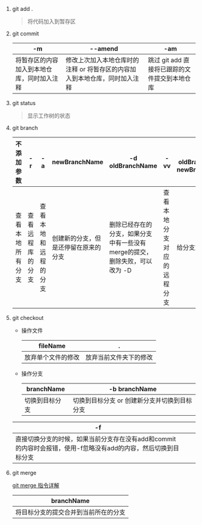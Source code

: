 1. git add .

    > 将代码加入到暂存区

2. git commit 

    | -m                                         | --amend                                                                    | -am                                           |
    | ------------------------------------------ | -------------------------------------------------------------------------- | --------------------------------------------- |
    | 将暂存区的内容加入到本地仓库，同时加入注释 | 修改上次加入本地仓库时的注释 or 将暂存区的内容加入到本地仓库，同时加入注释 | 跳过 git add 直接将已跟踪的文件提交到本地仓库 |

3. git status 

    > 显示工作树的状态

4. git branch

    | 不添加参数       | -r               | -a                   | newBranchName                        | -d oldBranchName                                                           | -vv                        | -m oldBranchName newBranchName |
    | ---------------- | ---------------- | -------------------- | ------------------------------------ | -------------------------------------------------------------------------- | -------------------------- | ------------------------------ |
    | 查看本地所有分支 | 查看远程库的分支 | 查看本地和远程的分支 | 创建新的分支，但是还停留在原来的分支 | 删除已经存在的分支，如果分支中有一些没有merge的提交，删除失败，可以改为 -D | 查看本地分支对应的远程分支 | 给分支重命名                   |

5. git checkout

    * 操作文件  

        | fileName           | .                      |
        | ------------------ | ---------------------- |
        | 放弃单个文件的修改 | 放弃当前文件夹下的修改 |

    * 操作分支  

        | branchName     | -b branchName                                |
        | -------------- | -------------------------------------------- |
        | 切换到目标分支 | 切换到目标分支 or 创建新分支并切换到目标分支 |

    | -f                                                                                                             |     |     |
    | -------------------------------------------------------------------------------------------------------------- | --- | --- |
    | 直接切换分支的时候，如果当前分支存在没有add和commit的内容时会报错，使用-f忽略没有add的内容，然后切换到目标分支 |     |     |

6. git merge

    [git merge 指令详解](https://www.jianshu.com/p/58a166f24c81)

    | branchName                           |
    | ------------------------------------ |
    | 将目标分支的提交合并到当前所在的分支 |